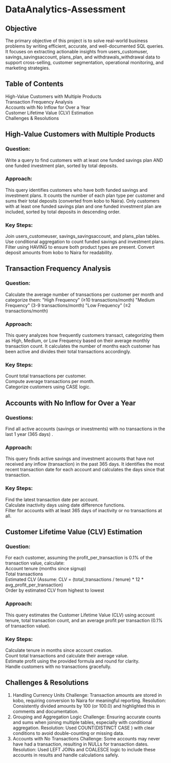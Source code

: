 # DataAnalytics-Assessment

## Objective 
The primary objective of this project is to solve real-world business problems by writing efficient, accurate, and well-documented SQL queries. It focuses on extracting actionable insights from users_customuser, savings_savingsaccount, plans_plan, and withdrawals_withdrawal data to support cross-selling, customer segmentation, operational monitoring, and marketing strategies.

## Table of Contents  
High-Value Customers with Multiple Products  
Transaction Frequency Analysis  
Accounts with No Inflow for Over a Year  
Customer Lifetime Value (CLV) Estimation  
Challenges & Resolutions  

## High-Value Customers with Multiple Products 
### Question: 
Write a query to find customers with at least one funded savings plan AND one funded investment plan, sorted by total deposits.
### Approach:  
This query identifies customers who have both funded savings and investment plans. It counts the number of each plan type per customer and sums their total deposits (converted from kobo to Naira). Only customers with at least one funded savings plan and one funded investment plan are included, sorted by total deposits in descending order.
### Key Steps: 
Join users_customeuser, savings_savingsaccount, and plans_plan tables. 
Use conditional aggregation to count funded savings and investment plans. 
Filter using HAVING to ensure both product types are present. 
Convert deposit amounts from kobo to Naira for readability. 

## Transaction Frequency Analysis 
### Question: 
Calculate the average number of transactions per customer per month and categorize them: 
"High Frequency" (≥10 transactions/month) 
"Medium Frequency" (3-9 transactions/month) 
"Low Frequency" (≤2 transactions/month) 
### Approach: 
This query analyzes how frequently customers transact, categorizing them as High, Medium, or Low Frequency based on their average monthly transaction count. It calculates the number of months each customer has been active and divides their total transactions accordingly.
### Key Steps:  
Count total transactions per customer.  
Compute average transactions per month.  
Categorize customers using CASE logic.  

## Accounts with No Inflow for Over a Year  
### Questions:  
Find all active accounts (savings or investments) with no transactions in the last 1 year (365 days) .
### Approach:  
This query finds active savings and investment accounts that have not received any inflow (transaction) in the past 365 days. It identifies the most recent transaction date for each account and calculates the days since that transaction.  
### Key Steps:  
Find the latest transaction date per account.  
Calculate inactivity days using date difference functions.  
Filter for accounts with at least 365 days of inactivity or no transactions at all.  

## Customer Lifetime Value (CLV) Estimation  
### Question:  
For each customer, assuming the profit_per_transaction is 0.1% of the transaction value, calculate:  
Account tenure (months since signup)  
Total transactions  
Estimated CLV (Assume: CLV = (total_transactions / tenure) * 12 * avg_profit_per_transaction)  
Order by estimated CLV from highest to lowest  
### Approach:  
This query estimates the Customer Lifetime Value (CLV) using account tenure, total transaction count, and an average profit per transaction (0.1% of transaction value). 
### Key Steps:  
Calculate tenure in months since account creation.  
Count total transactions and calculate their average value.  
Estimate profit using the provided formula and round for clarity.  
Handle customers with no transactions gracefully.  

## Challenges & Resolutions  
1. Handling Currency Units
Challenge: Transaction amounts are stored in kobo, requiring conversion to Naira for meaningful reporting.
Resolution: Consistently divided amounts by 100 (or 100.0) and highlighted this in comments and documentation.
2. Grouping and Aggregation Logic
Challenge: Ensuring accurate counts and sums when joining multiple tables, especially with conditional aggregation.
Resolution: Used COUNT(DISTINCT CASE ) with clear conditions to avoid double-counting or missing data.
3. Accounts with No Transactions
Challenge: Some accounts may never have had a transaction, resulting in NULLs for transaction dates.
Resolution: Used LEFT JOINs and COALESCE logic to include these accounts in results and handle calculations safely.


